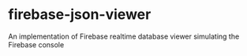 # firebase-json-viewer
An implementation of Firebase realtime database viewer simulating the Firebase console
